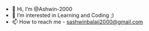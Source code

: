 - 👋 Hi, I’m @Ashwin-2000
- 👀 I’m interested in Learning and Coding ;)
- 📫 How to reach me - sashwinbalaji2000@gmail.com

<!---
Ashwin-2000/Ashwin-2000 is a ✨ special ✨ repository because its `README.md` (this file) appears on your GitHub profile.
You can click the Preview link to take a look at your changes.
--->
